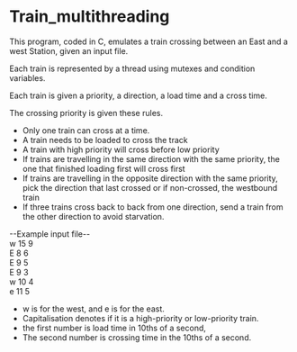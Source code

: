 # Train_multithreading
This program, coded in C, emulates a train crossing between an East and a west Station, given an input file.

Each train is represented by a thread using mutexes and condition variables. 

Each train is given a priority, a direction, a load time and a cross time.

The crossing priority is given these rules.
- Only one train can cross at a time.
- A train needs to be loaded to cross the track
- A train with high priority will cross before low priority
- If trains are travelling in the same direction with the same priority, the one that finished loading first will cross first
- If trains are travelling in the opposite direction with the same priority, pick the direction that last crossed or if non-crossed, the westbound train
- If three trains cross back to back from one direction, send a train from the other direction to avoid starvation.

--Example input file--  
w 15 9  
E 8 6  
E 9 5  
E 9 3  
w 10 4  
e 11 5  

- w is for the west, and e is for the east.
- Capitalisation denotes if it is a high-priority or low-priority train.
- the first number is load time in 10ths of a second,
- The second number is crossing time in the 10ths of a second.
